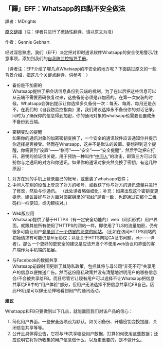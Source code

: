 ---
---

## 「譯」EFF：Whatsapp的四點不安全做法

譯者：MDrights

[原文鏈接](https://www.eff.org/deeplinks/2016/10/where-whatsapp-went-wrong-effs-four-biggest-security-concerns)（注：译者只进行了概括性翻译，请以原文为准）

作者：Gennie Gebhart

经过深思熟虑，我们（EFF）决定把对即时通讯软件Whatsapp的安全使用警示/注意事项，添加到我们的[自我防监控指导手册](https://ssd.eff.org/en)。

（译者注：EFF介绍了哪几点Whatsapp的不安全的地方呢？下面跳过原文的一些背景介绍，把这几个关键点翻译，供参考：）

- 备份是不加密的  
Whatsapp提供了把会话信息备份到云端的机制。为了在以后把这些信息可以从云端不需要密码恢复过来，这些备份必须是非加密的。在第一次安装的时候，Whatsapp会弹出提示让你选择多久备份一次：每天、每周、每月还是永不。在我们的《自我防监控指南》里，我们建议选择永不备份你的对话记录。同时为了确保你的信息得到加密，你的通讯对象的whatsapp也需要设置成永不备份到云端。

- 密钥变动的提醒  
如果你的通讯对象的加密密钥变换了，一个安全的通讯软件应该通知你并提示你选择是否接受。然而在Whatsapp，这并不是默认的设置。要想得到这个提醒，你需要到“设置”——“帐号”——“安全”——“安全提醒”，然后手动把它打开。密钥的验证很关键，用于预防一种叫作“[中间人](https://ssd.eff.org/en/glossary/man-middle-attack)”的攻击，即第三方可以假扮你与之通讯的对方和你通讯。如果你的通讯对象突然变换了密钥，有这几种原因：
1. 对方在别的手机上登录自己的帐号，或重装了whatsapp软件；
2. 中间人在别的设备上登录了对方的帐号，或截获了你与对方的通讯流量并进行了修改，然后与你通讯。
（此处译者略做细化；补充：如果出现这个密钥变更提示，建议最好与对方面对面密钥里的“指纹”是否一致，也即通过它那个二维码扫一扫便知，或肉眼核对。）

- Web版应用  
Whatsapp提供了基于HTTPS（有一定安全功能的）web（网页形式）用户界面。就跟其他所有使用了HTTPS的网站一样，即使用了TLS的流量加密，仍有很多可能让用户[登录到了一个仿冒的恶意的网站](https://www.wired.com/2007/11/encrypted-e-mai/)。（比如在访问HTTPS网站的初始请求有可能仍是http协议；以及关于HTTS网站CA证书问题，etc——译者）。那么一个更好的更安全的建议是应该开发个不使用web协议和界面的客户端作为手机端的拓展。

- 与Facebook的数据共享  
Whatsapp前段时间更新了其隐私政策，包括其将与母公司“非死不可”共享用户的信息以便推送广告。然而这份隐私政策并没有清楚地讲明用户的哪些信息会/不会被共享给FB。而且尽管它让现有用户可以选择不让Whatsapp把信息共享给FB中的“用户体验”部分，但用户无法选择不把信息共享给FB自己。因此FB仍是可以肆无忌惮地看到用户的通讯活动。

**建议**

Whatsapp和FB只要做到以下几点，就能赢回我们对该产品的信心：
1. 简化用户界面，一些安全选项设为默认，如关闭备份、开启密钥变换提醒、关闭信息共享等等。
2. 公开且具体得公告，它将与FB共享哪些用户数据，打算如何使用这些数据；还应说明它将对所收集的用户信息做什么，以及更重要的，是不做什么。


